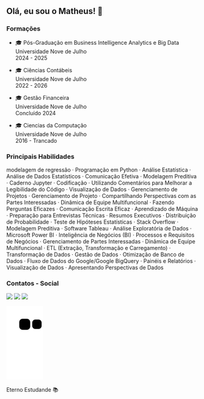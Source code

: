 ## Olá, eu sou o Matheus! 👋

### Formações
- 🎓 Pós-Graduação em Business Intelligence Analytics e Big Data\
     Universidade Nove de Julho\
     2024 - 2025

- 🎓 Ciências Contábeis\
     Universidade Nove de Julho\
     2022 - 2026

- 🎓 Gestão Financeira\
     Universidade Nove de Julho\
     Concluído 2024

- 🎓 Ciencias da Computação\
     Universidade Nove de Julho\
     2016 - Trancado

### Principais Habilidades
modelagem de regressão · Programação em Python · Análise Estatística · Análise de Dados Estatísticos · Comunicação Efetiva · Modelagem Preditiva · Caderno Jupyter · Codificação · Utilizando Comentários para Melhorar a Legibilidade do Código · Visualização de Dados · Gerenciamento de Projetos · Gerenciamento de Projeto · Compartilhando Perspectivas com as Partes Interessadas · Dinâmica de Equipe Multifuncional · Fazendo Perguntas Eficazes · Comunicação Escrita Eficaz · Aprendizado de Máquina · Preparação para Entrevistas Técnicas · Resumos Executivos · Distribuição de Probabilidade · Teste de Hipóteses Estatísticas · Stack Overflow · Modelagem Preditiva · Software Tableau · Análise Exploratória de Dados · Microsoft Power BI · Inteligência de Negócios (BI) · Processos e Requisitos de Negócios · Gerenciamento de Partes Interessadas · Dinâmica de Equipe Multifuncional · ETL (Extração, Transformação e Carregamento) · Transformação de Dados · Gestão de Dados · Otimização de Banco de Dados · Fluxo de Dados do Google/Google BigQuery · Painéis e Relatórios · Visualização de Dados · Apresentando Perspectivas de Dados

### Contatos - Social 
<div> 
  <a href="https://www.instagram.com/matt_theuz/" target="_blank"><img src="https://img.shields.io/badge/-Instagram-%23E4405F?style=for-the-badge&logo=instagram&logoColor=white" target="_blank"></a>
  <a href = "mailto:matheusfarias.martins97@gmail.com"><img src="https://img.shields.io/badge/-Gmail-%23333?style=for-the-badge&logo=gmail&logoColor=white" target="_blank"></a>
  <a href="https://www.linkedin.com/in/matheus-martins-68063b21b/" target="_blank"><img src="https://img.shields.io/badge/-LinkedIn-%230077B5?style=for-the-badge&logo=linkedin&logoColor=white" target="_blank"></a> 

  ![Snake animation](https://github.com/rafaballerini/rafaballerini/blob/output/github-contribution-grid-snake.svg)

</div>
<p>Eterno Estudande 📚</p>
